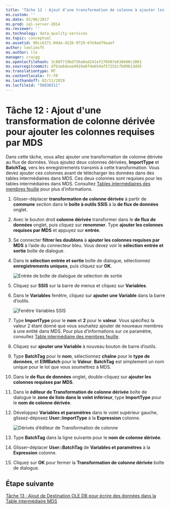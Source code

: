 ```yaml
---
title: 'Tâche 12 : Ajout d’une transformation de colonne à ajouter les colonnes requises par MDS dérivée | Microsoft Docs'
ms.custom: ''
ms.date: 03/06/2017
ms.prod: sql-server-2014
ms.reviewer: ''
ms.technology: data-quality-services
ms.topic: conceptual
ms.assetid: 98ccb271-04da-4126-9729-67e9a479aaef
author: leolimsft
ms.author: lle
manager: craigg
ms.openlocfilehash: 3c80f719bd756a0ad241ef270507e638b08c2081
ms.sourcegitcommit: dfb1e6deaa4919a0f4e654af57252cfb09613dd5
ms.translationtype: MT
ms.contentlocale: fr-FR
ms.lasthandoff: 02/11/2019
ms.locfileid: "56036511"
---
```

# <a name="task-12-adding-derived-column-transform-to-add-columns-required-by-mds"></a>Tâche 12 : Ajout d'une transformation de colonne dérivée pour ajouter les colonnes requises par MDS
  Dans cette tâche, vous allez ajouter une transformation de colonne dérivée au flux de données. Vous ajoutez deux colonnes dérivées, **ImportType** et **BatchTag**, vers les enregistrements transmis à cette transformation. Vous devez ajouter ces colonnes avant de télécharger les données dans des tables intermédiaires dans MDS. Ces deux colonnes sont requises pour les tables intermédiaires dans MDS. Consultez [Tables intermédiaires des membres feuille](../master-data-services/leaf-member-staging-table-master-data-services.md) pour plus d’informations.  
  
1.  Glisser-déplacer **transformation de colonne dérivée** à partir de **commune** section dans le **boîte à outils SSIS** à la **de flux de données** onglet.  
  
2.  Avec le bouton droit **colonne dérivée** transformer dans le **de flux de données** onglet, puis cliquez sur **renommer**. Type **ajouter les colonnes requises par MDS** et appuyez sur **entrée**.  
  
3.  Se connecter **filtrer les doublons** à **ajouter les colonnes requises par MDS** à l’aide du connecteur bleu. Vous devez voir le **sélection entrée et sortie** boîte de dialogue.  
  
4.  Dans le **sélection entrée et sortie** boîte de dialogue, sélectionnez **enregistrements uniques**, puis cliquez sur **OK**.  
  
     ![Entrée de boîte de dialogue de sélection de sortie](../../2014/tutorials/media/et-addingdcttoaddcolumnsrequiredbymds-01.jpg "d’entrée de boîte de dialogue de sélection de sortie")  
  
5.  Cliquez sur **SSIS** sur la barre de menus et cliquez sur **Variables**.  
  
6.  Dans le **Variables** fenêtre, cliquez sur **ajouter une Variable** dans la barre d’outils.  
  
     ![Fenêtre Variables SSIS](../../2014/tutorials/media/et-addingdcttoaddcolumnsrequiredbymds-02.jpg "fenêtre Variables SSIS.")  
  
7.  Type **ImportType** pour le **nom** et **2** pour le **valeur**. Vous spécifiez la valeur 2 étant donné que vous souhaitez ajouter de nouveaux membres à une entité dans MDS. Pour plus d’informations sur ce paramètre, consultez [Table intermédiaire des membres feuille](../master-data-services/leaf-member-staging-table-master-data-services.md).  
  
8.  Cliquez sur **ajouter une Variable** à nouveau bouton de barre d’outils.  
  
9. Type **BatchTag** pour le **nom**, sélectionnez **chaîne** pour le **type de données**, et **EIMBatch** pour le **Valeur**. **BatchTag** est simplement un nom unique pour le lot que vous soumettrez à MDS.  
  
10. Dans le **de flux de données** onglet, double-cliquez sur **ajouter les colonnes requises par MDS**.  
  
11. Dans le **éditeur de Transformation de colonne dérivée** boîte de dialogue le **zone de liste dans le volet inférieur**, type **ImportType** pour le **nom de colonne dérivée**.  
  
12. Développez **Variables et paramètres** dans le volet supérieur gauche, glissez-déposez **User::ImportType** à la **Expression** colonne.  
  
     ![Dérivés d’éditeur de Transformation de colonne](../../2014/tutorials/media/et-addingdcttoaddcolumnsrequiredbymds-03.jpg "dérivés d’éditeur de Transformation de colonne")  
  
13. Type **BatchTag** dans la ligne suivante pour le **nom de colonne dérivée**.  
  
14. Glisser-déplacer **User::BatchTag** de **Variables et paramètres** à la **Expression** colonne.  
  
15. Cliquez sur **OK** pour fermer la **Transformation de colonne dérivée** boîte de dialogue.  
  
## <a name="next-step"></a>Étape suivante  
 [Tâche 13 : Ajout de Destination OLE DB pour écrire des données dans la Table intermédiaire MDS](../../2014/tutorials/task-13-adding-ole-db-destination-to-write-data-to-mds-staging-table.md)  
  
  
